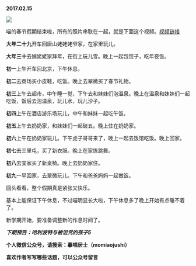 
          
**2017.02.15**

![](https://pic4.zhimg.com/v2-06ac1c9ba6e274a4bafaa3d60f1c7ff2.jpg)


喵的春节假期结束啦，所有的照片串联在一起，就是下面这个视频。[视频链接](https://v.qq.com/iframe/player.html?vid=d03732lnmrn&amp;tiny=0&amp;auto=0)

**大年二十九**开车回唐山姥姥姥爷家，在家里玩儿。

**大年三十**去姨姥姥家拜年，在街上玩儿雪。晚上一起包饺子，吃年夜饭。

**初一**上午开车回北京，下午休息。

**初二**去商场买小皮鞋，吃饭。晚上去翠微买了春节礼物。

**初三**上午去超市，中午睡一觉，下午去和妹妹们泡温泉。晚上在温泉和妹妹们一起吃饭，饭后去泡温泉，玩儿水，玩儿沙子。

**初四**上午在酒店游乐场玩儿，中午和妹妹一起吃午饭。

**初五**上午去奶奶家，和妹妹们一起破五。晚上住在奶奶家。

**初六**上午在奶奶家玩儿。下午虎子哥哥来了，晚上一起去饭馆吃饭。晚上回家。

**初七**去三里屯，买了新衣服。晚上在家练跳舞。

**初八**去宜家买了新桌椅。晚上去奶奶家住。

**初九**一早回家，去翠微玩儿。下午和爸爸妈妈一起做饭。

回头看看，整个假期真是紧张又快乐。

基本上能保证下午休息，不过喵明显长大啦，下午休息多了晚上开始有点睡不着了。

新学期开始，要准备调整新的作息时间了。


***下期预告：哈利波特与被诅咒的孩子5***


**个人微信公众号，请搜索：摹喵居士（momiaojushi）**

**喜欢作者写写哪些话题，可以公众号留言**

        